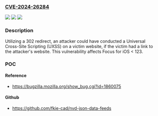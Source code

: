 ### [CVE-2024-26284](https://cve.mitre.org/cgi-bin/cvename.cgi?name=CVE-2024-26284)
![](https://img.shields.io/static/v1?label=Product&message=Focus%20for%20iOS&color=blue)
![](https://img.shields.io/static/v1?label=Version&message=unspecified%3C%20123%20&color=brighgreen)
![](https://img.shields.io/static/v1?label=Vulnerability&message=UXSS%20exploit%20via%20302%20Redirect&color=brighgreen)

### Description

Utilizing a 302 redirect, an attacker could have conducted a Universal Cross-Site Scripting (UXSS) on a victim website, if the victim had a link to the attacker's website. This vulnerability affects Focus for iOS < 123.

### POC

#### Reference
- https://bugzilla.mozilla.org/show_bug.cgi?id=1860075

#### Github
- https://github.com/fkie-cad/nvd-json-data-feeds

